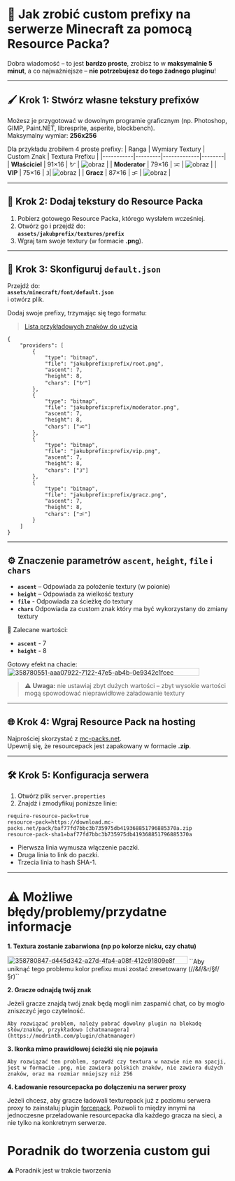# 📖 Jak zrobić **custom prefixy** na serwerze Minecraft za pomocą Resource Packa?

Dobra wiadomość – to jest **bardzo proste**, zrobisz to w **maksymalnie 5 minut**, a co najważniejsze – **nie potrzebujesz do tego żadnego pluginu**!  

---

## 🖌️ Krok 1: Stwórz własne tekstury prefixów

Możesz je przygotować w dowolnym programie graficznym (np. Photoshop, GIMP, Paint.NET, libresprite, asperite, blockbench).  
Maksymalny wymiar: **256x256**

Dla przykładu zrobiłem 4 proste prefixy:
| Ranga      | Wymiary Textury | Custom Znak | Textura Prefixu |
|-----------|---------|-------------|--------|
| **Właściciel** | 91×16 | ᜀ | ![obraz](https://github.com/user-attachments/assets/806ef04f-92a1-4480-a0c1-245ee7724185) |
| **Moderator** | 79×16 | ᜁ | ![obraz](https://github.com/user-attachments/assets/5cf5a056-3ecd-4968-b1eb-dae54fc78554) |
| **VIP**        | 75×16 | ᜂ| ![obraz](https://github.com/user-attachments/assets/80da3696-c153-411e-95df-e80ead225abf) |
| **Gracz**      | 87×16 | ᜃ | ![obraz](https://github.com/user-attachments/assets/4fdb46a1-31b1-4de5-b3c9-3719414fda27) |


---

## 📂 Krok 2: Dodaj tekstury do Resource Packa

1. Pobierz gotowego Resource Packa, którego wysłałem wcześniej.  
2. Otwórz go i przejdź do:  
   **`assets/jakubprefix/textures/prefix`**
3. Wgraj tam swoje textury (w formacie **.png**).

---

## 📝 Krok 3: Skonfiguruj `default.json`

Przejdź do:  
**`assets/minecraft/font/default.json`**  
i otwórz plik.

Dodaj swoje prefixy, trzymając się tego formatu:  
> [Lista przykładowych znaków do użycia](https://jrgraphix.net/r/Unicode/E000-F8FF)

```jsonc
{
    "providers": [
        {
            "type": "bitmap",
            "file": "jakubprefix:prefix/root.png",
            "ascent": 7,
            "height": 8,
            "chars": ["ᜀ"]
        },
        {
            "type": "bitmap",
            "file": "jakubprefix:prefix/moderator.png",
            "ascent": 7,
            "height": 8,
            "chars": ["ᜁ"]
        },
        {
            "type": "bitmap",
            "file": "jakubprefix:prefix/vip.png",
            "ascent": 7,
            "height": 8,
            "chars": ["ᜂ"]
        },
        {
            "type": "bitmap",
            "file": "jakubprefix:prefix/gracz.png",
            "ascent": 7,
            "height": 8,
            "chars": ["ᜃ"]
        }
    ]
}
```

---

## ⚙️ Znaczenie parametrów `ascent`, `height`, `file` i `chars`

- **`ascent`** – Odpowiada za położenie textury (w poionie)
- **`height`** – Odpowiada za wielkość textury
- **`file`** - Odpowiada za ścieżkę do textury
- **`chars`** Odpowiada za custom znak który ma być wykorzystany do zmiany textury

🔧 Zalecane wartości:
- **`ascent`** - 7
- **`height`** - 8

Gotowy efekt na chacie:  
<img width="439" height="18" alt="358780551-aaa07922-7122-47e5-ab4b-0e9342c1fcec" src="https://github.com/user-attachments/assets/2700c185-3226-4386-aa04-143de6838b41" />



> ⚠️ **Uwaga:** nie ustawiaj zbyt dużych wartości – zbyt wysokie wartości mogą spowodować nieprawidłowe załadowanie textury

---

## 🌐 Krok 4: Wgraj Resource Pack na hosting

Najprościej skorzystać z [mc-packs.net](https://mc-packs.net/).  
Upewnij się, że resourcepack jest zapakowany w formacie **.zip**.

---

## 🛠️ Krok 5: Konfiguracja serwera

1. Otwórz plik `server.properties`
2. Znajdź i zmodyfikuj poniższe linie:

```properties
require-resource-pack=true
resource-pack=https://download.mc-packs.net/pack/baf77fd7bbc3b735975db419368851796885370a.zip
resource-pack-sha1=baf77fd7bbc3b735975db419368851796885370a
```

- Pierwsza linia wymusza włączenie paczki.
- Druga linia to link do paczki.
- Trzecia linia to hash SHA-1.

---

# ⚠️ Możliwe błędy/problemy/przydatne informacje

**1. Textura zostanie zabarwiona (np po kolorze nicku, czy chatu)**

<img width="412" height="18" alt="358780847-d445d342-a27d-4fa4-a08f-412c91809e8f" src="https://github.com/user-attachments/assets/e3a5a2e3-d217-4c3c-8d6a-664aa33a13cf" />
``Aby uniknąć tego problemu kolor prefixu musi zostać zresetowany (<white>/<reset>/&f/&r/§f/§r)``

**2. Gracze odnajdą twój znak** 

Jeżeli gracze znajdą twój znak będą mogli nim zaspamić chat, co by mogło zniszczyć jego czytelność.

``Aby rozwiązać problem, należy pobrać dowolny plugin na blokadę słów/znaków, przykładowo [chatmanagera](https://modrinth.com/plugin/chatmanager)``

**3. Ikonka mimo prawidłowej ścieżki się nie pojawia**

``Aby rozwiązać ten problem, sprawdź czy textura w nazwie nie ma spacji, jest w formacie .png, nie zawiera polskich znaków, nie zawiera dużych znaków, oraz ma rozmiar mniejszy niż 256``

**4. Ładowanie resourcepacka po dołączeniu na serwer proxy**

Jeżeli chcesz, aby gracze ładowali texturepack już z poziomu serwera proxy to zainstaluj plugin [forcepack](https://github.com/SamB440/ForcePack/releases). Pozwoli to między innymi na jednoczesne przeładowanie resourcepacka dla każdego gracza na sieci, a nie tylko na konkretnym serwerze.

# Poradnik do tworzenia custom gui

⚠️ Poradnik jest w trakcie tworzenia


